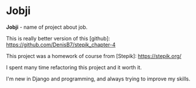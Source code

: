 # 								Jobji

**Jobji** - name of project about job.

This is really better version of this [github]: https://github.com/DenisB7/stepik_chapter-4

This project was a homework of course from [Stepik]: https://stepik.org/


I spent many time refactoring this project and it worth it.

I'm new in Django and programming, and always trying to improve my skills.

